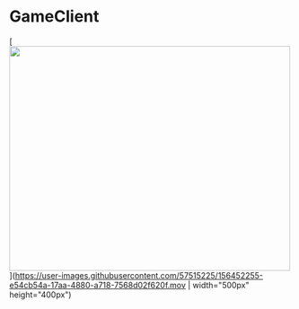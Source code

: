 # GameClient
[<img src="readmeFiles/program.gif" width="500" height="400">](https://user-images.githubusercontent.com/57515225/156452255-e54cb54a-17aa-4880-a718-7568d02f620f.mov | width="500px" height="400px")

